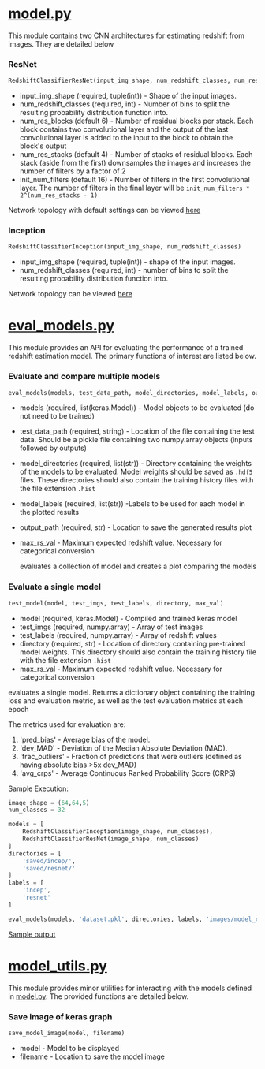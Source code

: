 # [model.py](model.py)
This module contains two CNN architectures for estimating redshift from images. They are detailed below

### ResNet
```python
RedshiftClassifierResNet(input_img_shape, num_redshift_classes, num_res_blocks, num_res_stacks, init_num_filters)
```

* input_img_shape (required, tuple(int)) - Shape of the input images.
* num_redshift_classes (required, int) - Number of bins to split the resulting probability distribution function into.
* num_res_blocks (default 6) - Number of residual blocks per stack. Each block contains two convolutional layer and the output of the last convolutional layer is added to the input to the block to obtain the block's output
* num_res_stacks (default 4) - Number of stacks of residual blocks. Each stack (aside from the first) downsamples the images and increases the number of filters by a factor of 2
* init_num_filters (default 16) - Number of filters in the first convolutional layer. The number of filters in the final layer will be `init_num_filters * 2^(num_res_stacks - 1)`

Network topology with default settings can be viewed [here](images/ResNet-50.png)

### Inception
```python
RedshiftClassifierInception(input_img_shape, num_redshift_classes)
```

* input_img_shape (required, tuple(int)) - shape of the input images.
* num_redshift_classes (required, int) - number of bins to split the resulting probability distribution function into.

Network topology can be viewed [here](images/Inception.png)

# [eval_models.py](eval_models.py)
This module provides an API for evaluating the performance of a trained redshift estimation model. The primary functions of interest are listed below.

### Evaluate and compare multiple models
```python
eval_models(models, test_data_path, model_directories, model_labels, output_path, max_val)
```
* models (required, list(keras.Model)) - Model objects to be evaluated (do not need to be trained)
* test_data_path (required, string) - Location of the file containing the test data. Should be a pickle file containing two numpy.array objects (inputs followed by outputs)
* model_directories (required, list(str)) - Directory containing the weights of the models to be evaluated. Model weights should be saved as `.hdf5` files. These directories should also contain the training history files with the file extension `.hist`
* model_labels (required, list(str)) -Labels to be used for each model in the plotted results
* output_path (required, str) - Location to save the generated results plot
* max_rs_val - Maximum expected redshift value. Necessary for categorical conversion

    evaluates a collection of model and creates a plot comparing the models

### Evaluate a single model
```python
test_model(model, test_imgs, test_labels, directory, max_val)
```
* model (required, keras.Model) - Compiled and trained keras model
* test_imgs (required, numpy.array) - Array of test images
* test_labels (required, numpy.array) - Array of redshift values
* directory (required, str) - Location of directory containing pre-trained model weights. This directory should also contain the training history file with the file extension `.hist`
* max_rs_val - Maximum expected redshift value. Necessary for categorical conversion

evaluates a single model. Returns a dictionary object containing the training loss and evaluation metric, as well as the test evaluation metrics at each epoch

The metrics used for evaluation are:

1. 'pred_bias' - Average bias of the model.
2. 'dev_MAD' - Deviation of the Median Absolute Deviation (MAD).
3. 'frac_outliers' - Fraction of predictions that were outliers (defined as having absolute bias >5x dev_MAD)
4. 'avg_crps' - Average Continuous Ranked Probability Score (CRPS)

Sample Execution:
```python
image_shape = (64,64,5)
num_classes = 32

models = [
    RedshiftClassifierInception(image_shape, num_classes),
    RedshiftClassifierResNet(image_shape, num_classes)
]
directories = [
    'saved/incep/',
    'saved/resnet/'
]
labels = [
    'incep',
    'resnet'
]

eval_models(models, 'dataset.pkl', directories, labels, 'images/model_comp.png')
```
[Sample output](images/model_comp_SDSS.png)

# [model_utils.py](model_utils.py)
This module provides minor utilities for interacting with the models defined in [model.py](model.py). The provided functions are detailed below.

### Save image of keras graph
```python
save_model_image(model, filename)
````
* model - Model to be displayed
* filename - Location to save the model image
